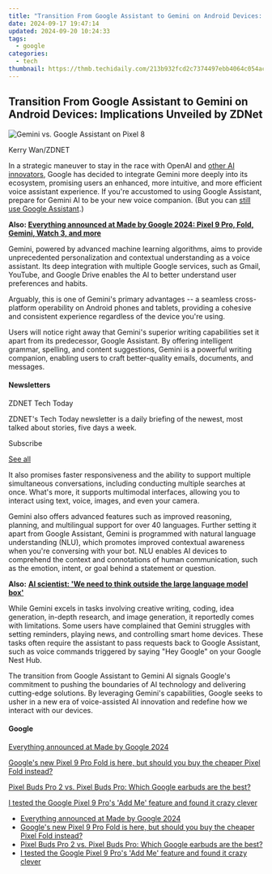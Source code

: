 ```yaml
---
title: "Transition From Google Assistant to Gemini on Android Devices: Implications Unveiled by ZDNet"
date: 2024-09-17 19:47:14
updated: 2024-09-20 10:24:33
tags:
  - google
categories:
  - tech
thumbnail: https://thmb.techidaily.com/213b932fcd2c7374497ebb4064c054acfe0cd4d0bb51ae2c7e5af1c110e1b3ef.jpg
---
```


## Transition From Google Assistant to Gemini on Android Devices: Implications Unveiled by ZDNet

![Gemini vs. Google Assistant on Pixel 8](https://www.zdnet.com/a/img/resize/6c36911ae14a8cae0d916451141e2bbd6c8518c7/2024/05/13/0d796c9d-6647-4c17-81f0-b8a8d448ddc2/dsc00479.jpg?auto=webp&width=1280)

Kerry Wan/ZDNET

In a strategic maneuver to stay in the race with OpenAI and [other AI innovators](https://www.zdnet.com/article/best-ai-chatbot/), Google has decided to integrate Gemini more deeply into its ecosystem, promising users an enhanced, more intuitive, and more efficient voice assistant experience. If you're accustomed to using Google Assistant, prepare for Gemini AI to be your new voice companion. (But you can [still use Google Assistant](https://www.zdnet.com/home-and-office/work-life/unleash-google-assistant-5-handy-tricks-you-need-to-try-today/).)

**Also: [Everything announced at Made by Google 2024: Pixel 9 Pro, Fold, Gemini, Watch 3, and more](https://www.zdnet.com/article/everything-to-expect-at-made-by-google-2024-pixel-9-pro-fold-gemini-watch-3-and-more/)** 

Gemini, powered by advanced machine learning algorithms, aims to provide unprecedented personalization and contextual understanding as a voice assistant. Its deep integration with multiple Google services, such as Gmail, YouTube, and Google Drive enables the AI to better understand user preferences and habits. 

Arguably, this is one of Gemini's primary advantages -- a seamless cross-platform operability on Android phones and tablets, providing a cohesive and consistent experience regardless of the device you're using.

Users will notice right away that Gemini's superior writing capabilities set it apart from its predecessor, Google Assistant. By offering intelligent grammar, spelling, and content suggestions, Gemini is a powerful writing companion, enabling users to craft better-quality emails, documents, and messages. 

#### Newsletters

ZDNET Tech Today

ZDNET's Tech Today newsletter is a daily briefing of the newest, most talked about stories, five days a week.

 Subscribe

[See all](https://www.zdnet.com/newsletters/)

It also promises faster responsiveness and the ability to support multiple simultaneous conversations, including conducting multiple searches at once. What's more, it supports multimodal interfaces, allowing you to interact using text, voice, images, and even your camera.

Gemini also offers advanced features such as improved reasoning, planning, and multilingual support for over 40 languages. Further setting it apart from Google Assistant, Gemini is programmed with natural language understanding (NLU), which promotes improved contextual awareness when you're conversing with your bot. NLU enables AI devices to comprehend the context and connotations of human communication, such as the emotion, intent, or goal behind a statement or question.

**Also:** [**AI scientist: 'We need to think outside the large language model box'**](https://www.zdnet.com/article/ai-scientist-we-need-to-think-outside-the-large-language-model-box/)

While Gemini excels in tasks involving creative writing, coding, idea generation, in-depth research, and image generation, it reportedly comes with limitations. Some users have complained that Gemini struggles with setting reminders, playing news, and controlling smart home devices. These tasks often require the assistant to pass requests back to Google Assistant, such as voice commands triggered by saying "Hey Google" on your Google Nest Hub.

The transition from Google Assistant to Gemini AI signals Google's commitment to pushing the boundaries of AI technology and delivering cutting-edge solutions. By leveraging Gemini's capabilities, Google seeks to usher in a new era of voice-assisted AI innovation and redefine how we interact with our devices.

#### Google

[Everything announced at Made by Google 2024](https://www.zdnet.com/article/everything-announced-at-made-by-google-2024-pixel-9-pro-fold-gemini-watch-3-and-more/ "Everything announced at Made by Google 2024")

[Google's new Pixel 9 Pro Fold is here, but should you buy the cheaper Pixel Fold instead?](https://www.zdnet.com/article/google-pixel-9-pro-fold-vs-pixel-fold/ "Google's new Pixel 9 Pro Fold is here, but should you buy the cheaper Pixel Fold instead?")

[Pixel Buds Pro 2 vs. Pixel Buds Pro: Which Google earbuds are the best?](https://www.zdnet.com/article/pixel-buds-pro-2-vs-pixel-buds-pro-which-google-earbuds-are-the-best/ "Pixel Buds Pro 2 vs. Pixel Buds Pro: Which Google earbuds are the best?")

[I tested the Google Pixel 9 Pro's 'Add Me' feature and found it crazy clever](https://www.zdnet.com/article/the-google-pixel-9-pros-add-me-feature-is-an-ar-camera-tool-youll-actually-use/ "I tested the Google Pixel 9 Pro's 'Add Me' feature and found it crazy clever")

* [Everything announced at Made by Google 2024](https://www.zdnet.com/article/everything-announced-at-made-by-google-2024-pixel-9-pro-fold-gemini-watch-3-and-more/ "Everything announced at Made by Google 2024")
* [Google's new Pixel 9 Pro Fold is here, but should you buy the cheaper Pixel Fold instead?](https://www.zdnet.com/article/google-pixel-9-pro-fold-vs-pixel-fold/ "Google's new Pixel 9 Pro Fold is here, but should you buy the cheaper Pixel Fold instead?")
* [Pixel Buds Pro 2 vs. Pixel Buds Pro: Which Google earbuds are the best?](https://www.zdnet.com/article/pixel-buds-pro-2-vs-pixel-buds-pro-which-google-earbuds-are-the-best/ "Pixel Buds Pro 2 vs. Pixel Buds Pro: Which Google earbuds are the best?")
* [I tested the Google Pixel 9 Pro's 'Add Me' feature and found it crazy clever](https://www.zdnet.com/article/the-google-pixel-9-pros-add-me-feature-is-an-ar-camera-tool-youll-actually-use/ "I tested the Google Pixel 9 Pro's 'Add Me' feature and found it crazy clever")

<ins class="adsbygoogle"
     style="display:block"
     data-ad-format="autorelaxed"
     data-ad-client="ca-pub-7571918770474297"
     data-ad-slot="1223367746"></ins>



<ins class="adsbygoogle"
     style="display:block"
     data-ad-client="ca-pub-7571918770474297"
     data-ad-slot="8358498916"
     data-ad-format="auto"
     data-full-width-responsive="true"></ins>
